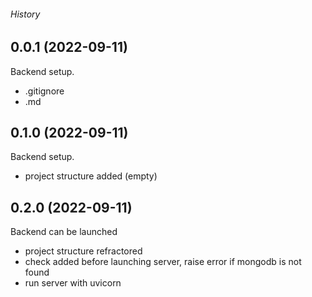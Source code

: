 ###### History

## 0.0.1 (2022-09-11)
Backend setup.
* .gitignore
* .md

## 0.1.0 (2022-09-11)
Backend setup.
* project structure added (empty)

## 0.2.0 (2022-09-11)
Backend can be launched
* project structure refractored
* check added before launching server, raise error if mongodb is not found
* run server with uvicorn
